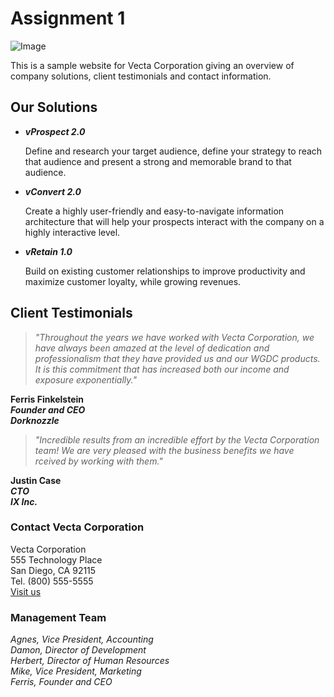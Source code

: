 # **Assignment 1**
 ![Image](https://acw-group.com.hk/acw_distribution/events/VectaCorp/Images/header.gif)
    
 
This is a sample website for Vecta Corporation giving an overview of company solutions, client testimonials and contact information.

##  **Our Solutions**
* _**vProspect 2.0**_
 
    Define and research your target audience, define your strategy to reach that audience and present a strong and memorable brand to that audience.

* _**vConvert 2.0**_  

   Create a highly user-friendly and easy-to-navigate information architecture that will help your prospects interact with the company on a highly interactive level.

* _**vRetain 1.0**_  

  Build on existing customer relationships to improve productivity and maximize customer loyalty, while growing revenues.

## **Client Testimonials**

>_"Throughout the years we have worked with Vecta Corporation, we have always been amazed at the level of dedication and professionalism that they have provided us and our WGDC products. It is this commitment that has increased both our income and exposure exponentially."_

**Ferris Finkelstein  
_Founder and CEO  
Dorknozzle_**

>_"Incredible results from an incredible effort by the Vecta Corporation team! We are very pleased with the business benefits we have rceived by working with them."_

**Justin Case  
_CTO  
IX Inc._**

### **Contact Vecta Corporation**
Vecta Corporation  
555 Technology Place  
San Diego, CA 92115  
Tel. (800) 555-5555  
[Visit us](https://acw-group.com.hk/acw_distribution/events/VectaCorp/aboutus.htm)

### **Management Team**
_Agnes, Vice President, Accounting  
Damon, Director of Development  
Herbert, Director of Human Resources      
Mike, Vice President, Marketing  
Ferris, Founder and CEO_

